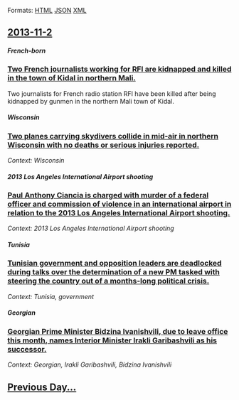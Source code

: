 
Formats: [HTML](2013/11/2/index.html)  [JSON](2013/11/2/index.json)  [XML](2013/11/2/index.xml)  

## [2013-11-2](/news/2013/11/2/index.md)

##### French-born
### [Two French journalists working for RFI are kidnapped and killed in the town of Kidal in northern Mali. ](/news/2013/11/2/two-french-journalists-working-for-rfi-are-kidnapped-and-killed-in-the-town-of-kidal-in-northern-mali.md)
Two journalists for French radio station RFI have been killed after being kidnapped by gunmen in the northern Mali town of Kidal.

##### Wisconsin
### [Two planes carrying skydivers collide in mid-air in northern Wisconsin with no deaths or serious injuries reported. ](/news/2013/11/2/two-planes-carrying-skydivers-collide-in-mid-air-in-northern-wisconsin-with-no-deaths-or-serious-injuries-reported.md)
_Context: Wisconsin_

##### 2013 Los Angeles International Airport shooting
### [Paul Anthony Ciancia is charged with murder of a federal officer and commission of violence in an international airport in relation to the 2013 Los Angeles International Airport shooting. ](/news/2013/11/2/paul-anthony-ciancia-is-charged-with-murder-of-a-federal-officer-and-commission-of-violence-in-an-international-airport-in-relation-to-the-2.md)
_Context: 2013 Los Angeles International Airport shooting_

##### Tunisia
### [Tunisian government and opposition leaders are deadlocked during talks over the determination of a new PM tasked with steering the country out of a months-long political crisis. ](/news/2013/11/2/tunisian-government-and-opposition-leaders-are-deadlocked-during-talks-over-the-determination-of-a-new-pm-tasked-with-steering-the-country-o.md)
_Context: Tunisia, government_

#####  Georgian
### [Georgian Prime Minister Bidzina Ivanishvili, due to leave office this month, names Interior Minister Irakli Garibashvili as his successor. ](/news/2013/11/2/georgian-prime-minister-bidzina-ivanishvili-due-to-leave-office-this-month-names-interior-minister-irakli-garibashvili-as-his-successor.md)
_Context:  Georgian, Irakli Garibashvili, Bidzina Ivanishvili_

## [Previous Day...](/news/2013/11/1/index.md)

